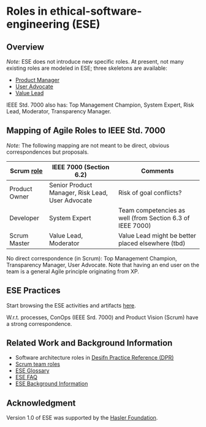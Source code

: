 # Roles in ethical-software-engineering (ESE)

## Overview 

*Note:* ESE does not introduce new specific roles. At present, not many existing roles are  modeled in ESE; three skeletons are available: 

* [Product Manager](ESE-ProductManager.md)
* [User Advocate](ESE-UserAdvocate.md) 
* [Value Lead](ESE-ValueLead.md) 

IEEE Std. 7000 also has: Top Management Champion, System Expert, Risk Lead, Moderator, Transparency Manager.

<!-- TODO (v2) could present a user story or persona per role -->


## Mapping of Agile Roles to IEEE Std. 7000

*Note:* The following mapping are not meant to be direct, obvious correspondences but proposals.

| Scrum [role](https://resources.scrumalliance.org/Article/scrum-team) | IEEE 7000 (Section 6.2) | Comments |
|-|-|-|
| Product Owner | Senior Product Manager, Risk Lead, User Advocate | Risk of goal conflicts? |
| Developer | System Expert | Team competencies as well (from Section 6.3 of IEEE 7000) | 
| Scrum Master | Value Lead, Moderator | Value Lead might be better placed elsewhere (tbd) |

No direct correspondence (in Scrum): Top Management Champion, Transparency Manager, User Advocate. Note that having an end user on the team is a general Agile principle originating from XP.  


## ESE Practices

Start browsing the ESE activities and artifacts [here](/practices/README.md).

W.r.t. processes, ConOps (IEEE Srd. 7000) and Product Vision (Scrum) have a strong correspondence.


## Related Work and Background Information

* Software architecture roles in [Desifn Practice Reference (DPR)](https://socadk.github.io/design-practice-repository/roles/)
* [Scrum team roles](https://resources.scrumalliance.org/Article/scrum-team)
* [ESE Glossary](/ESE-Glossary.md) 
* [ESE FAQ](/ESE-FAQ.md)
* [ESE Background Information](/ESE-BackgroundInformation.md)
  
  
## Acknowledgment

Version 1.0 of ESE was supported by the [Hasler Foundation](https://haslerstiftung.ch/en/welcome-to-the-hasler-foundation/).
